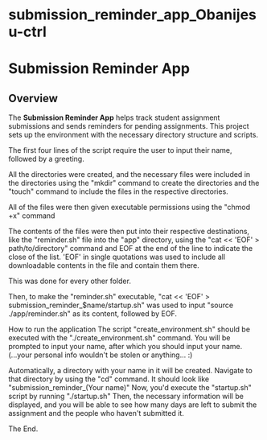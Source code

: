 # submission_reminder_app_Obanijesu-ctrl
# Submission Reminder App

## Overview
The **Submission Reminder App** helps track student assignment submissions and sends reminders for pending assignments. This project sets up the environment with the necessary directory structure and scripts.

The first four lines of the script require the user to input their name, followed by a greeting.

All the directories were created, and the necessary files were included in the directories using the "mkdir" command to create the directories and the "touch" command to include the files in the respective directories.

All of the files were then given executable permissions using the "chmod +x" command

The contents of the files were then put into their respective destinations, like the "reminder.sh" file into the "app" directory, using the "cat  <<  'EOF' > path/to/directory" command and EOF at the end of the line to indicate the close of the list.
'EOF' in single quotations was used to include all downloadable contents in the file and contain them there.

This was done for every other folder.

Then, to make the "reminder.sh" executable, "cat << 'EOF' > submission_reminder_$name/startup.sh" was used to input "source ./app/reminder.sh" as its content, followed by EOF.


How to run the application
The script "create_environment.sh" should be executed with the "./create_environment.sh" command.
You will be prompted to input your name, after which you should input your name. (...your personal info wouldn't be stolen or anything... :)

Automatically, a directory with your name in it will be created. Navigate to that directory by using the "cd" command. It should look like "submission_reminder_(Your name)"
Now, you'd execute the "startup.sh" script by running "./startup.sh"
Then, the necessary information will be displayed, and you will be able to see how many days are left to submit the assignment and the people who haven't submitted it.

The End.

